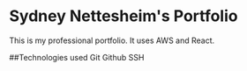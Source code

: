 # Sydney Nettesheim's Portfolio
This is my professional portfolio. It uses AWS and React.

##Technologies used
Git
Github
SSH